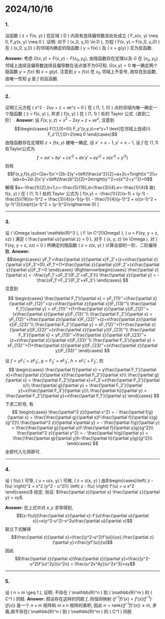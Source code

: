 # 2024/10/16
### 1. 
设函数 \( z = F(x, y) \) 在区域 \( D \) 内具有连续偏导数且处处成立 \( F_x(x, y) \neq 0, F_y(x, y) \neq 0 \). 证明: 对于 \( (x_0, y_0) \in D \), 方程 \( F(x, y) = F(x_0, y_0) \) 在 \( (x_0, y_0) \) 的邻域内确定的隐函数 \( y = f(x) \) 及 \( x = g(y) \) 互为反函数. 

**Answer:**
考虑 $G(x,y)=F(x,y)-F(x_0,y_0)$, 由隐函数存在定理以及 $G$ 在 $(x_0,y_0)$ 邻域上连续且偏导数连续且偏导数在该点值不为0可知, $G(x,y)=0$ 唯一确定两个隐函数 $y=f(x)$ 和 $x=g(y)$. 
注意到 $y=f(x)$ 在 $x_0$ 邻域上不变号, 故存在反函数, 由唯一性知 $g$ 是 $f$ 的反函数.
___
### 2.
证明三元方程 \( x^2 - 2xy + z + xe^z = 0 \) 在 \( (1, 1, 0) \) 点的邻域内唯一确定一个隐函数 \( z = f(x, y) \), 并求 \( f(x, y) \) 在 \( (1, 1) \) 处的 Taylor 公式（直到二阶）. 
**Answer:**
设 $F(x,y,z)= x^2 - 2xy + z + xe^z$, 注意到
$$\begin{cases}
F(1,1,0)=0\\
F_z'(x,y,z)=e^z+1 \text{在邻域上连续}\\
F_z'(1,1,0)=2\neq 0
\end{cases}$$
由隐函数存在定理知 $z=f(x,y)$ 被唯一确定, 设 $x'=x-1,y'=x-1$, 设 $f$ 在 $(1,1)$ 处Taylor公式为
$$f=ax'+by'+cx'^2+dx'y'+ey'^2 +o(x'^2+y'^2)$$
则有
$$F(x,y,f(x,y))=(2a+1)x'+(2b-2)y'+\left(\frac{a^2}{2}+a+2c+1\right)x'^2\\+(ab+b+2d-2)x'y'+\left(\frac{b^2}{2}+2e\right)y'^2+o(x'^2+y'^2)=0$$
解得 $a=-\frac{1}{2},b=1,c=-\frac{5}{16},d=\frac{3}{4},e=-\frac{1}{4}$
故\( f(x, y) \) 在 \( (1, 1) \) 处的 Taylor 公式为
\[
f(x,y) = -\frac{1}{2}(x-1) + (y-1) - \frac{5}{16}(x-1)^2 + \frac{3}{4}(x-1)(y-1)\\ - \frac{1}{4}(y-1)^2 + o((x-1)^2 + (y-1)^2)(\sqrt{(x-1)^2 + (y-1)^2}\rightarrow 0)
\]
___
### 3.
设 \( \Omega \subset \mathbb{R}^3 \), \( F \in C^2(\Omega) \), \( u = F(xy, y + z, xz) \) 满足 \( \frac{\partial u}{\partial z} = 0 \), 对于 \( (x, y, z) \in \Omega \). 对 \( F(xy, y + z, xz) = 0 \) 所确定的隐函数 \( z = z(x, y) \) 计算全部的一阶、二阶偏导数. 
**Answer:**
$$\begin{cases}
yF_1'+\frac{\partial z}{\partial x}F_2'+(z+x\frac{\partial z}{\partial x})F_3'=0\\
xF_1'+(1+\frac{\partial z}{\partial y})F_2'+(x\frac{\partial z}{\partial y})F_3'=0
\end{cases}
\Rightarrow\begin{cases}
\frac{\partial z}{\partial x} = -\frac{yF_1'+zF_3'}{F_2'+xF_3'}\\
\frac{\partial z}{\partial y} = -\frac{xF_1'+F_2'}{F_2'+xF_3'}
\end{cases}
$$
注意到

$$
\begin{cases}
\frac{\partial F_1'}{\partial x} = yF_{11}''+\frac{\partial z}{\partial x}F_{12}''+(z+x\frac{\partial z}{\partial x})F_{13}''\\
\frac{\partial F_1'}{\partial y} = xF_{11}''+(1+\frac{\partial z}{\partial y})F_{12}''+(x\frac{\partial z}{\partial y})F_{13}''\\
\frac{\partial F_2'}{\partial x} = yF_{12}''+\frac{\partial z}{\partial x}F_{22}''+(z+x\frac{\partial z}{\partial x})F_{23}''\\
\frac{\partial F_2'}{\partial y} = xF_{12}''+(1+\frac{\partial z}{\partial y})F_{22}''+(x\frac{\partial z}{\partial y})F_{23}''\\
\frac{\partial F_3'}{\partial x} = yF_{13}''+\frac{\partial z}{\partial x}F_{23}''+(z+x\frac{\partial z}{\partial x})F_{33}''\\
\frac{\partial F_3'}{\partial y} = xF_{13}''+(1+\frac{\partial z}{\partial y})F_{23}''+(x\frac{\partial z}{\partial y})F_{33}''
\end{cases}
$$


设 $f = yF_1'+zF_3'$, $g = F_2'+xF_3'$, $h = xF_1'+F_2'$, 则
$$
\begin{cases}
\frac{\partial f}{\partial x} = y\frac{\partial F_1'}{\partial x}+\frac{\partial z}{\partial x}\frac{\partial F_3'}{\partial x}\\
\frac{\partial g}{\partial x} = \frac{\partial F_2'}{\partial x}+F_3'+x\frac{\partial F_3'}{\partial x}\\
\frac{\partial g}{\partial y} = \frac{\partial F_2'}{\partial y}+x\frac{\partial F_3'}{\partial y}\\
\frac{\partial h}{\partial y} = \frac{\partial F_2'}{\partial y}+x\frac{\partial F_1'}{\partial y}
\end{cases}
$$
下求二阶导, 有
$$
\begin{cases}
\frac{\partial^2 z}{\partial x^2} = - \frac{\partial f/g}{\partial x} = \frac{\frac{\partial g}{\partial x}f-\frac{\partial f}{\partial x}g}{g^2}\\
\frac{\partial^2 z}{\partial x\partial y} = - \frac{\partial f/g}{\partial y} = \frac{\frac{\partial g}{\partial y}f-\frac{\partial f}{\partial y}g}{g^2}\\
\frac{\partial^2 z}{\partial y^2} = - \frac{\partial h/g}{\partial y} = \frac{\frac{\partial g}{\partial y}h-\frac{\partial h}{\partial y}g}{g^2}\\
\end{cases}
$$
全部代入化简即可.
___
### 4.
设 \( f(u) \) 可导, \( u = u(x, y) \) 可微, \( z = z(x, y) \) 由$\begin{cases}\left( z - f(u) \right)^2 = x^2 (y^2 - u^2)\\
   \left( z - f(u) \right) f'(u) = u x^2 \end{cases}$ 给定.
   验证: $\frac{\partial z}{\partial x} \frac{\partial z}{\partial y} = xy$.

**Answer:**
在上式中对 $x,y$ 求导得到,
$$(z-f(u))(\frac{\partial z}{\partial x}-f'(u)\frac{\partial u}{\partial x})=x(y^2-u^2)-x^2u\frac{\partial u}{\partial x}$$
联立下式解得
$$\frac{\partial z}{\partial x}=\frac{(y^2-u^2)f'(u)}{ux},\frac{\partial z}{\partial y}=\frac{yf'(u)}{u}$$
因此
$$\frac{\partial z}{\partial x}\frac{\partial z}{\partial y}=\frac{(y^2-u^2)f'(u)^2y}{u^2x} = \frac{u^2x^4y}{u^2x^3}=xy$$


___
### 5.
设 \( n > m \geq 1 \), 证明: 不存在 \( \mathbb{R}^n \) 到 \( \mathbb{R}^m \) 的 \( C^1 \) 同胚. 
**Answer:**
假设存在这样的同胚 $f$, 则恒同映射 $(f^{-1}f)'(x)= f'(x)(f^{-1})'(f(x))$ 是一个 $n\times m$ 矩阵和 $m\times n$ 矩阵的乘积, 因此 $n=\text{rank}((f^{-1}f)'(x))\leq m$, 矛盾,故不存在\( \mathbb{R}^n \) 到 \( \mathbb{R}^m \) 的 \( C^1 \) 同胚